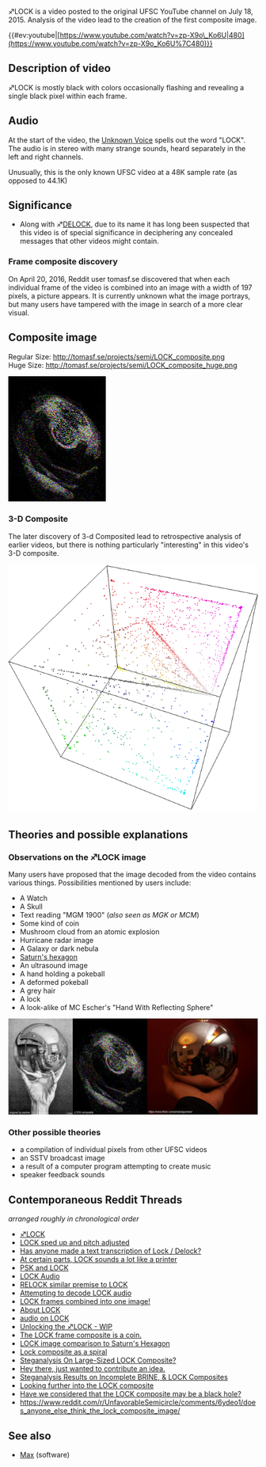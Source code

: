 ♐LOCK is a video posted to the original UFSC YouTube channel on July 18,
2015. Analysis of the video lead to the creation of the first composite
image.

{{\#ev:youtube|[https://www.youtube.com/watch?v=zp-X9o\_Ko6U|480](https://www.youtube.com/watch?v=zp-X9o_Ko6U%7C480)}}

## Description of video

♐LOCK is mostly black with colors occasionally flashing and revealing a
single black pixel within each frame.

## Audio

At the start of the video, the [Unknown Voice](Unknown_Voice "wikilink")
spells out the word "LOCK". The audio is in stereo with many strange
sounds, heard separately in the left and right channels.

Unusually, this is the only known UFSC video at a 48K sample rate (as
opposed to 44.1K)

## Significance

  - Along with ♐[DELOCK](DELOCK "wikilink"), due to its name it has long
    been suspected that this video is of special significance in
    deciphering any concealed messages that other videos might contain.

### Frame composite discovery

On April 20, 2016, Reddit user tomasf.se discovered that when each
individual frame of the video is combined into an image with a width of
197 pixels, a picture appears. It is currently unknown what the image
portrays, but many users have tampered with the image in search of a
more clear visual.

## Composite image

Regular Size: <http://tomasf.se/projects/semi/LOCK_composite.png>  
Huge Size: <http://tomasf.se/projects/semi/LOCK_composite_huge.png>

![LOCK\_composite.png](LOCK_composite.png "LOCK_composite.png")

### 3-D Composite

The later discovery of 3-d Composited lead to retrospective analysis of
earlier videos, but there is nothing particularly "interesting" in this
video's 3-D composite.

![Lock.PNG](Lock.PNG "Lock.PNG")

## Theories and possible explanations

### Observations on the ♐LOCK image

Many users have proposed that the image decoded from the video contains
various things. Possibilities mentioned by users include:

  - A Watch
  - A Skull
  - Text reading "MGM 1900" (*also seen as MGK or MCM*)
  - Some kind of coin
  - Mushroom cloud from an atomic explosion
  - Hurricane radar image
  - A Galaxy or dark nebula
  - [Saturn's hexagon](https://en.wikipedia.org/wiki/Saturn%27s_hexagon)
  - An ultrasound image
  - A hand holding a pokeball
  - A deformed pokeball
  - A grey hair
  - A lock
  - A look-alike of MC Escher's "Hand With Reflecting Sphere"

![Hand\_With\_Reflecting\_Sphere.jpg](Hand_With_Reflecting_Sphere.jpg
"Hand_With_Reflecting_Sphere.jpg")

### Other possible theories

  - a compilation of individual pixels from other UFSC videos
  - an SSTV broadcast image
  - a result of a computer program attempting to create music
  - speaker feedback sounds

## Contemporaneous Reddit Threads

*arranged roughly in chronological order*

  - [♐LOCK](https://www.reddit.com/r/UnfavorableSemicircle/comments/464sfd/lock/)
  - [LOCK sped up and pitch
    adjusted](https://www.reddit.com/r/UnfavorableSemicircle/comments/46lhie/lock_sped_up_and_pitch_adjusted/)
  - [Has anyone made a text transcription of Lock /
    Delock?](https://www.reddit.com/r/UnfavorableSemicircle/comments/476x6i/has_anyone_made_a_text_transcription_of_lock/)
  - [At certain parts, LOCK sounds a lot like a
    printer](https://www.reddit.com/r/UnfavorableSemicircle/comments/477u29/at_certain_parts_lock_sounds_a_lot_like_a_printer/)
  - [PSK and
    LOCK](https://www.reddit.com/r/UnfavorableSemicircle/comments/47y433/psk_and_lock/)
  - [LOCK
    Audio](https://www.reddit.com/r/UnfavorableSemicircle/comments/48914s/lock_audio/)
  - [RELOCK similar premise to
    LOCK](https://www.reddit.com/r/UnfavorableSemicircle/comments/4blgaa/relock_similar_premise_to_lock/)
  - [Attempting to decode LOCK
    audio](https://www.reddit.com/r/UnfavorableSemicircle/comments/4btk38/attempting_to_decode_lock_audio/)
  - [LOCK frames combined into one
    image\!](https://www.reddit.com/r/UnfavorableSemicircle/comments/4fo16c/lock_frames_combined_into_one_image/)
  - [About
    LOCK](https://www.reddit.com/r/UnfavorableSemicircle/comments/47hzvj/about_lock/)
  - [audio on
    LOCK](https://www.reddit.com/r/UnfavorableSemicircle/comments/47jqia/audio_on_lock/)
  - [Unlocking the ♐LOCK -
    WIP](https://www.reddit.com/r/UnfavorableSemicircle/comments/48q7yt/ufsc_unlocking_the_lock_wip/)
  - [The LOCK frame composite is a
    coin.](https://www.reddit.com/r/UnfavorableSemicircle/comments/4fu6bw/the_lock_frame_composite_is_a_coin/)
  - [LOCK image comparison to Saturn's
    Hexagon](https://www.reddit.com/r/UnfavorableSemicircle/comments/4g1qcq/lock_image_comparison_to_saturns_hexagon/)
  - [Lock composite as a
    spiral](https://www.reddit.com/r/UnfavorableSemicircle/comments/4gomnd/lock_composite_as_a_spiral/)
  - [Steganalysis On Large-Sized LOCK
    Composite?](https://www.reddit.com/r/UnfavorableSemicircle/comments/4hyvgu/steganalysis_on_largesized_lock_composite/)
  - [Hey there, just wanted to contribute an
    idea.](https://www.reddit.com/r/UnfavorableSemicircle/comments/59ll1h/hey_there_just_wanted_to_contribute_an_idea/)
  - [Steganalysis Results on Incomplete BRINE, & LOCK
    Composites](https://www.reddit.com/r/UnfavorableSemicircle/comments/4khjim/steganalysis_results_on_incomplete_brine_lock/)
  - [Looking further into the LOCK
    composite](https://www.reddit.com/r/UnfavorableSemicircle/comments/5nzja2/looking_further_into_the_lock_composite/)
  - [Have we considered that the LOCK composite may be a black
    hole?](https://www.reddit.com/r/UnfavorableSemicircle/comments/5nzn3u/have_we_considered_that_the_lock_composite_may_be/)
  - <https://www.reddit.com/r/UnfavorableSemicircle/comments/6ydeo1/does_anyone_else_think_the_lock_composite_image/>

## See also

  - [Max](Max "wikilink") (software)
